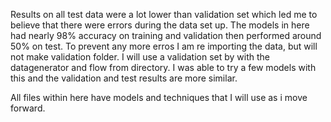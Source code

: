 Results on all test data were a lot lower than validation set which led me to believe that there were errors during the data set up.
The models in here had nearly 98% accuracy on training and validation then performed around 50% on test. To prevent any more erros I am re importing the data, but will not make validation folder. I will use a validation set by with the datagenerator and flow from directory. I was able to try a few models with this and the validation and test results are more similar. 

All files within here have models and techniques that I will use as i move forward. 